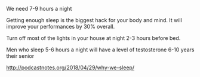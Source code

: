 We need 7-9 hours a night

Getting enough sleep is the biggest hack for your body and mind. It will 
improve your performances by 30% overall.

Turn off most of the lights in your house at night 2-3 hours before bed.

Men who sleep 5-6 hours a night will have a level of testosterone 6-10 years their senior

http://podcastnotes.org/2018/04/29/why-we-sleep/

